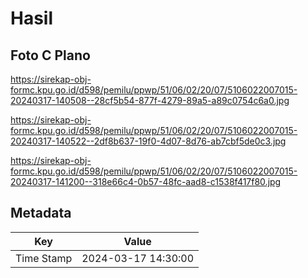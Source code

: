 # Hasil

## Foto C Plano

https://sirekap-obj-formc.kpu.go.id/d598/pemilu/ppwp/51/06/02/20/07/5106022007015-20240317-140508--28cf5b54-877f-4279-89a5-a89c0754c6a0.jpg

https://sirekap-obj-formc.kpu.go.id/d598/pemilu/ppwp/51/06/02/20/07/5106022007015-20240317-140522--2df8b637-19f0-4d07-8d76-ab7cbf5de0c3.jpg

https://sirekap-obj-formc.kpu.go.id/d598/pemilu/ppwp/51/06/02/20/07/5106022007015-20240317-141200--318e66c4-0b57-48fc-aad8-c1538f417f80.jpg


## Metadata

| Key        | Value               |
| ---------- | ------------------- |
| Time Stamp | 2024-03-17 14:30:00 |



